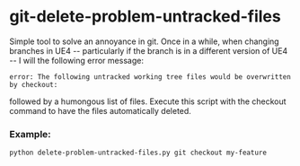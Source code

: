 # git-delete-problem-untracked-files

Simple tool to solve an annoyance in git. Once in a while, when changing
branches in UE4 -- particularly if the branch is in a different version 
of UE4 -- I will the following error message:

`error: The following untracked working tree files would be overwritten by checkout:`

followed by a humongous list of files. Execute this script with the 
checkout command to have the files automatically deleted.

### Example: 
  `python delete-problem-untracked-files.py git checkout my-feature`
